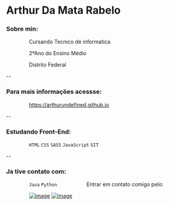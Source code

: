 # Arthur Da Mata Rabelo

### Sobre min:
  
⠀⠀⠀⠀⠀⠀Cursando Tecnico de informatica

⠀⠀⠀⠀⠀⠀2ºAno do Ensino Médio

⠀⠀⠀⠀⠀⠀Distrito Federal

--
### Para mais informações acessse: 

⠀⠀⠀⠀⠀⠀https://arthurundefined.github.io

--  
### Estudando Front-End: 

⠀⠀⠀⠀⠀⠀`HTML` `CSS` `SASS` `JavaScript` `GIT`

--
### Ja tive contato com: 

⠀⠀⠀⠀⠀⠀`Java` `Python`
⠀
⠀⠀⠀⠀⠀⠀Entrar em contato comigo pelo:

⠀⠀⠀⠀⠀⠀[![image](https://img.shields.io/badge/LinkedIn-0077B5?style=for-the-badge&logo=linkedin&logoColor=white)](https://www.linkedin.com/in/arthur-rabelo-5663871b6/)    [![image](https://img.shields.io/badge/WhatsApp-25D366?style=for-the-badge&logo=whatsapp&logoColor=white)](https://api.whatsapp.com/send?phone=5561995022477)
             
